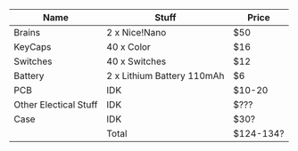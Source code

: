 
| Name                  | Stuff                        | Price     |
| ----                  | ----                         | ----      |
| Brains                | 2  x Nice!Nano               | $50       |
| KeyCaps               | 40 x Color                   | $16       |
| Switches              | 40 x Switches                | $12       |
| Battery               | 2  x  Lithium Battery 110mAh | $6        |
| PCB                   | IDK                          | $10-20    |
| Other Electical Stuff | IDK                          | $???      |
| Case                  | IDK                          | $30?      |
|                       | Total                        | $124-134? |
